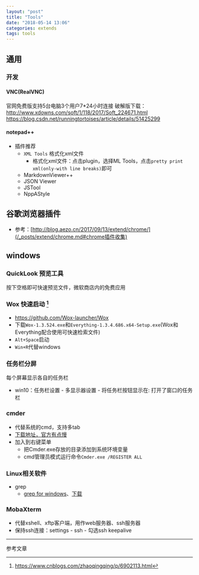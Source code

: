 ```yaml
---
layout: "post"
title: "Tools"
date: "2018-05-14 13:06"
categories: extends
tags: tools
---
```


## 通用

### 开发

#### VNC(RealVNC)

官网免费版支持5台电脑3个用户7*24小时连接
破解版下载：http://www.xdowns.com/soft/1/118/2017/Soft_224671.html
https://blog.csdn.net/runningtortoises/article/details/51425299

#### notepad++

- 插件推荐
    - `XML Tools` 格式化xml文件
        - 格式化xml文件：点击plugin，选择ML Tools，点击`pretty print xml(only-with line breaks)`即可
    - MarkdownViewer++
    - JSON Viewer
    - JSTool
    - NppAStyle

## 谷歌浏览器插件

- 参考：[http://blog.aezo.cn/2017/09/13/extend/chrome/](/_posts/extend/chrome.md#chrome插件收集)

## windows

### QuickLook 预览工具

按下空格即可快速预览文件，微软商店内的免费应用

### Wox 快速启动 [^2]

- https://github.com/Wox-launcher/Wox
- 下载`Wox-1.3.524.exe`和`Everything-1.3.4.686.x64-Setup.exe`(Wox和Everything配合使用可快速检索文件)
- `Alt+Space`启动
- `Win+R`代替windows

### 任务栏分屏

每个屏幕显示各自的任务栏

- win10：任务栏设置 - 多显示器设置 - 将任务栏按钮显示在: 打开了窗口的任务栏

### cmder

- 代替系统的cmd，支持多tab
- [下载地址，官方有点慢](http://www.softpedia.com/get/Programming/Other-Programming-Files/Cmder.shtml)
- 加入到右键菜单
    - 把Cmder.exe存放的目录添加到系统环境变量
    - cmd管理员模式运行命令`Cmder.exe /REGISTER ALL`

### Linux相关软件

- grep
    - [grep for windows](http://gnuwin32.sourceforge.net/packages/grep.htm)、[下载](http://downloads.sourceforge.net/gnuwin32/grep-2.5.4-setup.exe)

### MobaXterm

- 代替xshell、xftp客户端，用作web服务器、ssh服务器
- 保持ssh连接：settings - ssh - 勾选ssh keepalive












---

参考文章

[^1]: https://www.liutf.com/posts/3720794851.html
[^2]: https://www.cnblogs.com/zhaoqingqing/p/6902113.html


